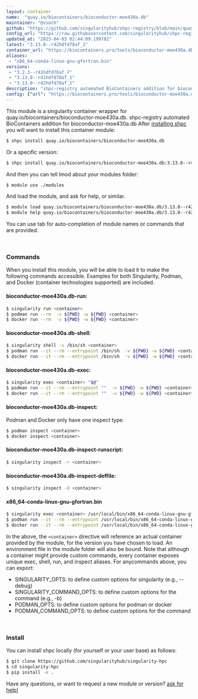 ```yaml
---
layout: container
name:  "quay.io/biocontainers/bioconductor-moe430a.db"
maintainer: "@vsoch"
github: "https://github.com/singularityhub/shpc-registry/blob/main/quay.io/biocontainers/bioconductor-moe430a.db/container.yaml"
config_url: "https://raw.githubusercontent.com/singularityhub/shpc-registry/main/quay.io/biocontainers/bioconductor-moe430a.db/container.yaml"
updated_at: "2023-04-03 02:44:09.199782"
latest: "3.13.0--r42hdfd78af_2"
container_url: "https://biocontainers.pro/tools/bioconductor-moe430a.db"
aliases:
 - "x86_64-conda-linux-gnu-gfortran.bin"
versions:
 - "3.2.3--r41hdfd78af_7"
 - "3.13.0--r41hdfd78af_1"
 - "3.13.0--r42hdfd78af_2"
description: "shpc-registry automated BioContainers addition for bioconductor-moe430a.db"
config: {"url": "https://biocontainers.pro/tools/bioconductor-moe430a.db", "maintainer": "@vsoch", "description": "shpc-registry automated BioContainers addition for bioconductor-moe430a.db", "latest": {"3.13.0--r42hdfd78af_2": "sha256:5f761831fc783e6399ead260826f6d6ff571dde36ebc15d1e58efb62d4a2e34e"}, "tags": {"3.2.3--r41hdfd78af_7": "sha256:0e9c4ce223cdda8b561891164833a913cb6b6285adc7d2ca3fd62b3d675d92d1", "3.13.0--r41hdfd78af_1": "sha256:7937af599c756318a86ee442af654e67b22fad2c6066e99d3b13a19d35c6ba9d", "3.13.0--r42hdfd78af_2": "sha256:5f761831fc783e6399ead260826f6d6ff571dde36ebc15d1e58efb62d4a2e34e"}, "docker": "quay.io/biocontainers/bioconductor-moe430a.db", "aliases": {"x86_64-conda-linux-gnu-gfortran.bin": "/usr/local/bin/x86_64-conda-linux-gnu-gfortran.bin"}}
---
```


This module is a singularity container wrapper for quay.io/biocontainers/bioconductor-moe430a.db.
shpc-registry automated BioContainers addition for bioconductor-moe430a.db
After [installing shpc](#install) you will want to install this container module:


```bash
$ shpc install quay.io/biocontainers/bioconductor-moe430a.db
```

Or a specific version:

```bash
$ shpc install quay.io/biocontainers/bioconductor-moe430a.db:3.13.0--r42hdfd78af_2
```

And then you can tell lmod about your modules folder:

```bash
$ module use ./modules
```

And load the module, and ask for help, or similar.

```bash
$ module load quay.io/biocontainers/bioconductor-moe430a.db/3.13.0--r42hdfd78af_2
$ module help quay.io/biocontainers/bioconductor-moe430a.db/3.13.0--r42hdfd78af_2
```

You can use tab for auto-completion of module names or commands that are provided.

<br>

### Commands

When you install this module, you will be able to load it to make the following commands accessible.
Examples for both Singularity, Podman, and Docker (container technologies supported) are included.

#### bioconductor-moe430a.db-run:

```bash
$ singularity run <container>
$ podman run --rm  -v ${PWD} -w ${PWD} <container>
$ docker run --rm  -v ${PWD} -w ${PWD} <container>
```

#### bioconductor-moe430a.db-shell:

```bash
$ singularity shell -s /bin/sh <container>
$ podman run --it --rm --entrypoint /bin/sh  -v ${PWD} -w ${PWD} <container>
$ docker run --it --rm --entrypoint /bin/sh  -v ${PWD} -w ${PWD} <container>
```

#### bioconductor-moe430a.db-exec:

```bash
$ singularity exec <container> "$@"
$ podman run --it --rm --entrypoint ""  -v ${PWD} -w ${PWD} <container> "$@"
$ docker run --it --rm --entrypoint ""  -v ${PWD} -w ${PWD} <container> "$@"
```

#### bioconductor-moe430a.db-inspect:

Podman and Docker only have one inspect type.

```bash
$ podman inspect <container>
$ docker inspect <container>
```

#### bioconductor-moe430a.db-inspect-runscript:

```bash
$ singularity inspect -r <container>
```

#### bioconductor-moe430a.db-inspect-deffile:

```bash
$ singularity inspect -d <container>
```


#### x86_64-conda-linux-gnu-gfortran.bin

```bash
$ singularity exec <container> /usr/local/bin/x86_64-conda-linux-gnu-gfortran.bin
$ podman run --it --rm --entrypoint /usr/local/bin/x86_64-conda-linux-gnu-gfortran.bin   -v ${PWD} -w ${PWD} <container> -c " $@"
$ docker run --it --rm --entrypoint /usr/local/bin/x86_64-conda-linux-gnu-gfortran.bin   -v ${PWD} -w ${PWD} <container> -c " $@"
```



In the above, the `<container>` directive will reference an actual container provided
by the module, for the version you have chosen to load. An environment file in the
module folder will also be bound. Note that although a container
might provide custom commands, every container exposes unique exec, shell, run, and
inspect aliases. For anycommands above, you can export:

 - SINGULARITY_OPTS: to define custom options for singularity (e.g., --debug)
 - SINGULARITY_COMMAND_OPTS: to define custom options for the command (e.g., -b)
 - PODMAN_OPTS: to define custom options for podman or docker
 - PODMAN_COMMAND_OPTS: to define custom options for the command

<br>

### Install

You can install shpc locally (for yourself or your user base) as follows:

```bash
$ git clone https://github.com/singularityhub/singularity-hpc
$ cd singularity-hpc
$ pip install -e .
```

Have any questions, or want to request a new module or version? [ask for help!](https://github.com/singularityhub/singularity-hpc/issues)